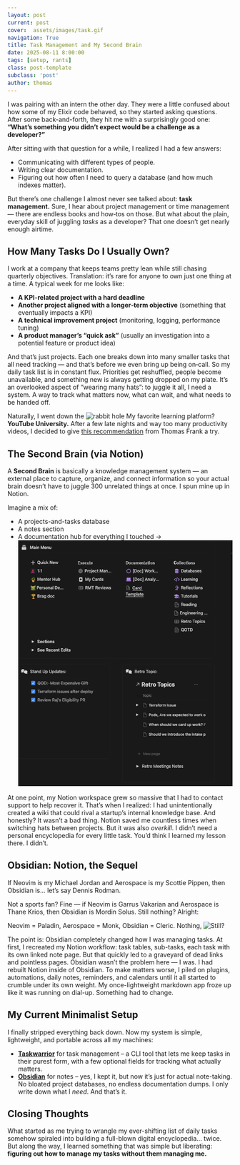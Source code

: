 ```yaml
---
layout: post
current: post
cover:  assets/images/task.gif
navigation: True
title: Task Management and My Second Brain
date: 2025-08-11 8:00:00
tags: [setup, rants]
class: post-template
subclass: 'post'
author: thomas
---
```


I was pairing with an intern the other day. They were a little confused about how some of my Elixir code behaved, so they started asking questions. After some back-and-forth, they hit me with a surprisingly good one: **“What’s something you didn’t expect would be a challenge as a developer?”** 

After sitting with that question for a while, I realized I had a few answers: 
- Communicating with different types of people. 
- Writing clear documentation. 
- Figuring out how often I need to query a database (and how much indexes matter). 

But there’s one challenge I almost never see talked about: **task management.** Sure, I hear about project management or time management — there are endless books and how‑tos on those. But what about the plain, everyday skill of juggling *tasks* as a developer? That one doesn’t get nearly enough airtime. 

## How Many Tasks Do I Usually Own?

I work at a company that keeps teams pretty lean while still chasing quarterly objectives. Translation: it’s rare for anyone to own just one thing at a time. A typical week for me looks like: 
- **A KPI-related project with a hard deadline** 
- **Another project aligned with a longer‑term objective** (something that eventually impacts a KPI) 
- **A technical improvement project** (monitoring, logging, performance tuning) 
- **A product manager’s “quick ask”** (usually an investigation into a potential feature or product idea) 

And that’s just projects. Each one breaks down into many smaller tasks that all need tracking — and that’s before we even bring up being on‑call. So my daily task list is in constant flux. Priorities get reshuffled, people become unavailable, and something new is always getting dropped on my plate. It’s an overlooked aspect of “wearing many hats”: to juggle it all, I need a system. A way to track what matters now, what can wait, and what needs to be handed off. 

Naturally, I went down the ![rabbit hole](https://media.giphy.com/media/v1.Y2lkPTc5MGI3NjExMW1sajBzbnFtZ3YzODE0eGp5ZDd5b3BmNG96NXh6YzAxeGY3ZGg2YyZlcD12MV9naWZzX3NlYXJjaCZjdD1n/T1GWTCSrTr2tnsvq4k/giphy.gif) My favorite learning platform? **YouTube University.** After a few late nights and way too many productivity videos, I decided to give [this recommendation](https://www.youtube.com/watch?v=m9S5I3pWz94) from Thomas Frank a try. 

## The Second Brain (via Notion) 

A **Second Brain** is basically a knowledge management system — an external place to capture, organize, and connect information so your actual brain doesn’t have to juggle 300 unrelated things at once. I spun mine up in Notion. 

Imagine a mix of: 
- A projects-and-tasks database 
- A notes section 
- A documentation hub for everything I touched -> ![this setup](assets/images/notion.png)

At one point, my Notion workspace grew so massive that I had to contact support to help recover it. That’s when I realized: I had unintentionally created a wiki that could rival a startup’s internal knowledge base. And honestly? It wasn’t a bad thing. Notion saved me countless times when switching hats between projects. But it was also *overkill*. I didn’t need a personal encyclopedia for every little task. You’d think I learned my lesson there. I didn’t. 

## Obsidian: Notion, the Sequel

If Neovim is my Michael Jordan and Aerospace is my Scottie Pippen, then Obsidian is… let’s say Dennis Rodman. 

Not a sports fan? Fine — if Neovim is Garrus Vakarian and Aerospace is Thane Krios, then Obsidian is Mordin Solus. Still nothing? Alright: 

Neovim = Paladin, Aerospace = Monk, Obsidian = Cleric. Nothing, ![Still?](https://media.giphy.com/media/v1.Y2lkPWVjZjA1ZTQ3YXYwazMyN2hmZTBjenMxb2UzOHE1MGIxdTJpdTA3N2RuZmhmYWU4aiZlcD12MV9naWZzX3NlYXJjaCZjdD1n/gkFtBo3xl05UR9FA2Q/giphy.gif)

The point is: Obsidian completely changed how I was managing tasks. At first, I recreated my Notion workflow: task tables, sub-tasks, each task with its own linked note page. But that quickly led to a graveyard of dead links and pointless pages. Obsidian wasn’t the problem here — I was. I had rebuilt Notion inside of Obsidian. To make matters worse, I piled on plugins, automations, daily notes, reminders, and calendars until it all started to crumble under its own weight. My once-lightweight markdown app froze up like it was running on dial-up. Something had to change.

## My Current Minimalist Setup
I finally stripped everything back down. Now my system is simple, lightweight, and portable across all my machines: 
- **[Taskwarrior](https://taskwarrior.org/docs/start/)** for task management – a CLI tool that lets me keep tasks in their purest form, with a few optional fields for tracking what actually matters. 
- **[Obsidian](https://obsidian.md)** for notes – yes, I kept it, but now it’s just for actual note-taking. No bloated project databases, no endless documentation dumps. I only write down what I *need*. And that’s it. 

## Closing Thoughts
What started as me trying to wrangle my ever-shifting list of daily tasks somehow spiraled into building a full-blown digital encyclopedia… twice. But along the way, I learned something that was simple but liberating: **figuring out how to manage my tasks without them managing me.** 
